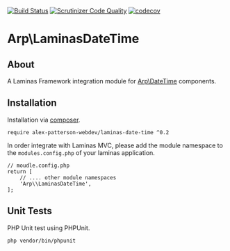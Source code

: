 [![Build Status](https://travis-ci.com/alex-patterson-webdev/laminas-date-time.svg?branch=master)](https://travis-ci.com/alex-patterson-webdev/laminas-date-time)
[![Scrutinizer Code Quality](https://scrutinizer-ci.com/g/alex-patterson-webdev/laminas-date-time/badges/quality-score.png?b=master)](https://scrutinizer-ci.com/g/alex-patterson-webdev/laminas-date-time/?branch=master)
[![codecov](https://codecov.io/gh/alex-patterson-webdev/laminas-date-time/branch/master/graph/badge.svg)](https://codecov.io/gh/alex-patterson-webdev/laminas-date-time)

# Arp\LaminasDateTime

## About

A Laminas Framework integration module for [Arp\DateTime](https://github.com/alex-patterson-webdev/date-time) components.

## Installation

Installation via [composer](https://getcomposer.org).

    require alex-patterson-webdev/laminas-date-time ^0.2
    
In order integrate with Laminas MVC, please add the module namespace to the `modules.config.php` of your laminas application.
        
    // moudle.config.php
    return [    
        // .... other module namespaces
        'Arp\\LaminasDateTime',
    ];

## Unit Tests

PHP Unit test using PHPUnit.

    php vendor/bin/phpunit
